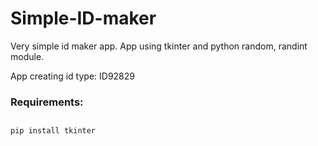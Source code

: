 # Simple-ID-maker
Very simple id maker app. App using tkinter and python random, randint module.

App creating id type: ID92829

<h3>Requirements:</h3>

##
    pip install tkinter
